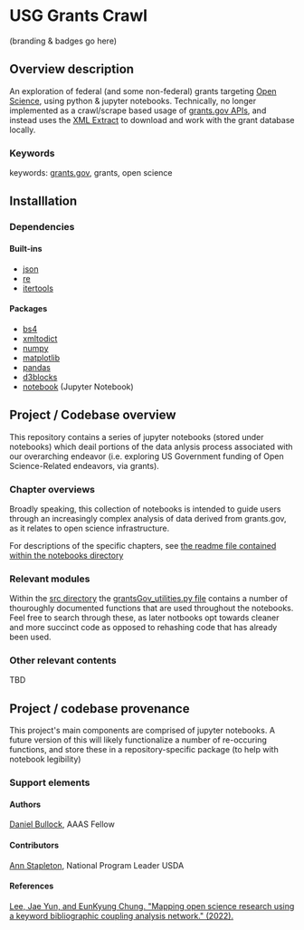 # USG Grants Crawl

(branding & badges go here)

## Overview description

An exploration of federal (and some non-federal) grants targeting [Open Science](https://open.science.gov/), using python & jupyter notebooks.  Technically, no longer implemented as a crawl/scrape based usage of [grants.gov APIs](https://www.grants.gov/web/grants/s2s/grantor/web-services.html), and instead uses the [XML Extract](https://www.grants.gov/xml-extract.html) to download and work with the grant database locally.

### Keywords

keywords: [grants.gov](https://www.grants.gov/), grants, open science

## Installlation

### Dependencies

#### Built-ins
- [json](https://docs.python.org/3/library/json.html)
- [re](https://docs.python.org/3/library/re.html)
- [itertools](https://docs.python.org/3/library/itertools.html) 

#### Packages
- [bs4](https://pypi.org/project/bs4/)
- [xmltodict](https://pypi.org/project/xmltodict/)
- [numpy](https://pypi.org/project/numpy/)
- [matplotlib](https://pypi.org/project/matplotlib/)
- [pandas](https://pypi.org/project/pandas/)
- [d3blocks](https://pypi.org/project/d3blocks/)
- [notebook](https://pypi.org/project/notebook/) (Jupyter Notebook)


## Project / Codebase overview

This repository contains a series of jupyter notebooks (stored under notebooks) which deail portions of the data anlysis process associated with our overarching endeavor (i.e. exploring US Government funding of Open Science-Related endeavors, via grants).

### Chapter overviews

Broadly speaking, this collection of notebooks is intended to guide users through an increasingly complex analysis of data derived from grants.gov, as it relates to open science infrastructure.

For descriptions of the specific chapters, see [the readme file contained within the notebooks directory](https://github.com/DanNBullock/USG_grants_crawl/tree/main/notebooks)

### Relevant modules
Within the [src directory](https://github.com/DanNBullock/USG_grants_crawl/blob/main/src/) the [grantsGov_utilities.py file](https://github.com/DanNBullock/USG_grants_crawl/blob/main/src/grantsGov_utilities.py) contains a number of thouroughly documented functions that are used throughout the notebooks.  Feel free to search through these, as later notbooks opt towards cleaner and more succinct code as opposed to rehashing code that has already been used.

### Other relevant contents
TBD
## Project / codebase provenance
This project's main components are comprised of jupyter notebooks. A future version of this will likely functionalize a number of re-occuring functions, and store these in a repository-specific package (to help with notebook legibility)

### Support elements

#### Authors

[Daniel Bullock](https://dannbullock.github.io/), AAAS Fellow

#### Contributors

[Ann Stapleton](https://www.nifa.usda.gov/ann-e-stapleton), National Program Leader USDA

#### References

[Lee, Jae Yun, and EunKyung Chung. "Mapping open science research using a keyword bibliographic coupling analysis network." (2022).](https://doi.org/10.47989/irpaper949)
